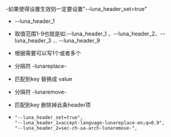 

-如果使得设置生效则一定要设置"--luna_header_set=true"

- --luna_header_1
- 取值范围1-9也就是如:--luna_header_1 、--luna_header_2、--luna_header_3    ... --luna_header_9
- 根据需要可以写1个或者多个
- 分隔符    -lunareplace-
- 匹配到key 替换成 value
- 分隔符   -lunaremove-
- 匹配到key 删除掉此条header项

- ```
  "--luna_header_set=true",
  "--luna_header_1=accept-language-lunareplace-en;q=0.9",
  "--luna_header_2=sec-ch-ua-arch-lunaremove-",
  ```

  

